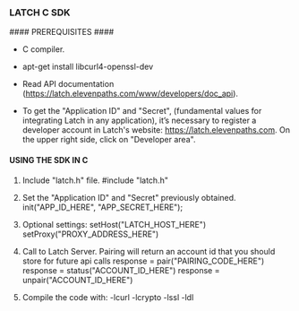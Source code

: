 ### LATCH C SDK ###


#### PREREQUISITES ####

* C compiler.

* apt-get install libcurl4-openssl-dev

* Read API documentation (https://latch.elevenpaths.com/www/developers/doc_api).

* To get the "Application ID" and "Secret", (fundamental values for integrating Latch in any application), it’s necessary to register a developer account in Latch's website: https://latch.elevenpaths.com. On the upper right side, click on "Developer area".


#### USING THE SDK IN C ####

1. Include "latch.h" file.
	#include "latch.h"

2. Set the "Application ID" and "Secret" previously obtained.
	init("APP_ID_HERE", "APP_SECRET_HERE");

3. Optional settings:
	setHost("LATCH_HOST_HERE")
	setProxy("PROXY_ADDRESS_HERE")

4. Call to Latch Server. Pairing will return an account id that you should store for future api calls
	response = pair("PAIRING_CODE_HERE")
	response = status("ACCOUNT_ID_HERE")
	response = unpair("ACCOUNT_ID_HERE")

5. Compile the code with: -lcurl -lcrypto -lssl -ldl
